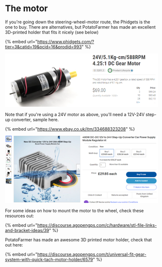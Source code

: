 # The motor

If you're going down the steering-wheel-motor route, the Phidgets is the one to buy. There are alternatives, but PotatoFarmer has made an excellent 3D-printed holder that fits it nicely (see below)

{% embed url="https://www.phidgets.com/?tier=3&catid=19&pcid=16&prodid=993" %}

![](<../../.gitbook/assets/image (6).png>)

Note that if you're using a 24V motor as above, you'll need a 12V-24V step-up converter, sample here.

{% embed url="https://www.ebay.co.uk/itm/334688323208" %}

![](<../../.gitbook/assets/image (1) (1).png>)

For some ideas on how to mount the motor to the wheel, check these resources out:

{% embed url="https://discourse.agopengps.com/c/hardware/stl-file-links-and-bracket-ideas/39" %}

PotatoFarmer has made an awesome 3D printed motor holder, check that out here:

{% embed url="https://discourse.agopengps.com/t/universal-fit-gear-system-with-quick-tach-motor-holder/6579" %}
